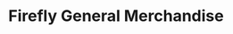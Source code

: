 ---
title: "Firefly General Merchandise"
url: /manila/firefly-general-merchandise/
shop: general
---